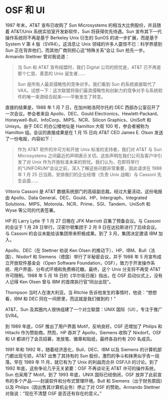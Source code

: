 # OSF 和 UI

1987 年末，AT\&T 宣布已收购了 Sun Microsystems 的相当大比例股份，并且随着 AT\&T/Unix 系统实验室开发新软件，Sun 将获得优先待遇。Sun 宣布其下一代操作系统将不再是基于 Berkeley Unix 衍生的 SunOS 的进一步扩展，而是基于 System V 第 4 版（SVR4）。这消息让 Unix 领域的许多人震惊不已：科学界感到 Sun 正在背弃他们，而其他厂商则担心这“特殊关系”会让 Sun 抢先一步。Armando Stettner 曾对我说道：

>当 Sun 和 AT\&T 宣布结盟时，我们 Digital 公司的担忧是，AT\&T 已不再是那个仁慈、善意的 Unix 诞生者……
>
>Sun 是所有人最具侵略性的竞争对手。我们看到 Sun 的系统直接取代了 VAX。试想一下：这次联盟将我们最具侵略性和创新力的竞争对手与系统软件的唯一来源结合起来——平衡发生了转变。

直接的结果是，1988 年 1 月 7 日，在加州帕洛阿尔托的 DEC 西部办公室召开了一次会议。参会者来自 Apollo、DEC、Gould Electronics、Hewlett-Packard、Honeywell-Bull、InfoCorp、MIPS、NCR、Silicon Graphics、UniSoft 和 Unisys。由于 DEC 的办公楼地址是 Hamilton 大街 100 号，参会者被称为 Hamilton 组。会议的直接成果是在 1 月 15 日向 AT\&T CEO James E. Olson 发送了一份电报，内容如下：

>作为 AT\&T 软件的许可方和开放 Unix 标准的支持者，我们对 AT\&T 与 Sun Microsystems 之间最近的声明表示关切。这些声明在我们公司及客户中引发了对 Unix 作为开放标准未来的担忧。我们认为，在即将举行的“UNIFORUM”会议之前，深入了解这些问题非常重要，因此请求在 1988 年 1 月 25 日当周，安排我们的企业经理（负责 Unix 战略）与 Cassoni 先生会面……

Vittorio Cassoni 是 AT\&T 数据系统部门的高级副总裁。经过大量活动，这份电报由 Apollo、Data General、DEC、Gould、HP、Intergraph、Integrated Solutions、MIPS、Motorola、NCR、Prime、SGI、Tandem、UniSoft 和 Wyse 等公司的代表签署。

HP 的 Larry Lytle 于 1 月 27 日晚在 JFK Marriott 召集了预备会议。与 Cassoni 的会议于 1 月 28 日举行。汉密尔顿集团于 2 月 9 日在达拉斯进行了后续会议。与 Cassoni 的会议未能给该集团带来积极成果。到了 3 月，集团决定邀请 IBM 加入。

Apollo、DEC（在 Stettner 劝说 Ken Olsen 的推动下）、HP、IBM、Bull（法国）、Nixdorf 和 Siemens（德国）举行了半秘密会议，并于 1988 年 5 月宣布成立开放软件基金会（Open Software Foundation，OSF），致力于开发操作系统、用户界面、分布式环境和免费棉花糖。最终，这个 Unix 分支将不再受 AT\&T 许可限制。1988 年 5 月 18 日的《华尔街日报》指出，在 OSF 启动仪式上，没有人记得 Ken Olsen 曾与 IBM 的首席执行官“同台出现”。

Thompson 当时人在澳大利亚。当 Ritchie 告诉他发生的事情时，他说：“想想看，IBM 和 DEC 同在一间房里，而这就是我们做到的！”

AT\&T、Sun 及其圈内人很快组建了一个对立联盟：UNIX 国际（UI），专注于推广 SVR4。

到 1989 年底，OSF 推出了用户界面 Motif，反响良好。OSF 还增加了 Philips 和 Hitachi 作为赞助商。然而，HP 吞并了 Apollo，Siemens 收购了 Nixdorf。OSF 和 UI 都进行了会员招募，发放笔、徽章和贴纸，最终各自约有 200 名成员。

1991 年和 1992 年，随着经济恶化，Bull、DEC、IBM 以及 Siemens 的计算机部门都出现亏损，AT\&T 出售了其持有的 Sun 股份，激烈的争斗和抹黑似乎告一段落。早在 1989 年 11 月，就已有为了 Unix 的利益而合并 OSF/UI 的讨论。到了 1992 年底，这些争论几乎无关紧要：OSF 不再谈论无 AT\&T 许可的操作系统，Sun 也采用了 Motif。到了 1993 年底，UNIX 国际已经倒闭，OSF 放弃了此前宣布的多个产品——封装软件和分布式管理环境。Bull 和 Siemens（出于财务原因）以及 Philips（因出售其计算机业务）停止了对 OSF 的赞助。Armando Stettner 对我说：“现在不清楚 OSF 是否还有存在的意义。”
